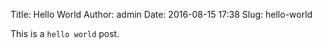 Title: Hello World
Author: admin
Date: 2016-08-15 17:38
Slug: hello-world

This is a `hello world` post.
